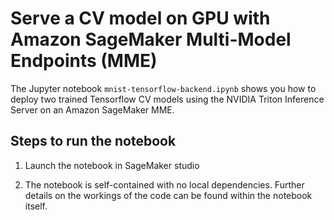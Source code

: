 # Serve a CV model on GPU with Amazon SageMaker Multi-Model Endpoints (MME)

The Jupyter notebook `mnist-tensorflow-backend.ipynb` shows you how to deploy two trained Tensorflow CV models using the NVIDIA Triton Inference Server on an Amazon SageMaker MME. 


## Steps to run the notebook

1. Launch the notebook in SageMaker studio 
    
2. The notebook is self-contained with no local dependencies. Further details on the workings of the code can be found within the notebook itself.